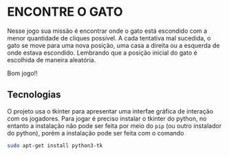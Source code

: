 # ENCONTRE O GATO

Nesse jogo sua missão é encontrar onde o gato está escondido com a menor
quantidade de cliques possível. A cada tentativa mal sucedida, o gato se
move para uma nova posição, uma casa a direita ou a esquerda de onde estava
escondido. Lembrando que a posição inicial do gato é escolhida de maneira
aleatória. 

Bom jogo!!

## Tecnologias
O projeto usa o tkinter para apresentar uma interfae gráfica de interação com os jogadores.
Para jogar é preciso instalar o tkinter do python, no entanto a instalação não pode ser
feita por meio do ```pip``` (ou outro instalador do python), porém a instalação pode ser feita
com o comando

```bash
sudo apt-get install python3-tk
```

